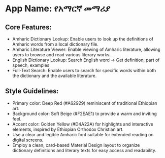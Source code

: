 # **App Name**: የአማርኛ መማሪያ

## Core Features:

- Amharic Dictionary Lookup: Enable users to look up the definitions of Amharic words from a local dictionary file.
- Amharic Literature Viewer: Enable viewing of Amharic literature, allowing users to browse and read various literary works.
- English Dictionary Lookup: Search English word → Get definition, part of speech, examples
- Full-Text Search: Enable users to search for specific words within both the dictionary and the available literature.

## Style Guidelines:

- Primary color: Deep Red (#A62929) reminiscent of traditional Ethiopian art.
- Background color: Soft Beige (#F2EAE1) to provide a warm and inviting feel.
- Accent color: Golden Yellow (#D4A22A) for highlights and interactive elements, inspired by Ethiopian Orthodox Christian art.
- Use a clear and legible Amharic font suitable for extended reading on digital screens.
- Employ a clean, card-based Material Design layout to organize dictionary definitions and literary texts for easy access and readability.